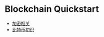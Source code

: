 # Blockchain Quickstart

* [加密相关](./ch1-Cryptography%20Related/README.md)
* [比特币初识](./ch2-Bitcoin%20for%20Beginners/README.md)
